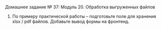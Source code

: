 Домашнее задание № 37: Модуль 20. Обработка выгруженных 
файлов
1. По примеру практической работы – подготовьте поле для хранения xlsx / 
pdf файлов. Добавьте вывод формы на фронтенд.
